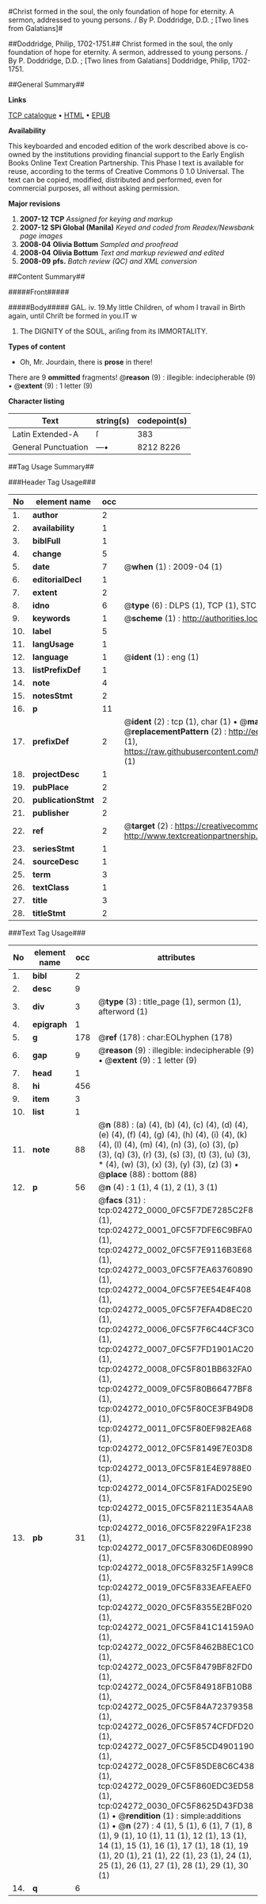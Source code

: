 #Christ formed in the soul, the only foundation of hope for eternity. A sermon, addressed to young persons. / By P. Doddridge, D.D. ; [Two lines from Galatians]#

##Doddridge, Philip, 1702-1751.##
Christ formed in the soul, the only foundation of hope for eternity. A sermon, addressed to young persons. / By P. Doddridge, D.D. ; [Two lines from Galatians]
Doddridge, Philip, 1702-1751.

##General Summary##

**Links**

[TCP catalogue](http://www.ota.ox.ac.uk/tcp/)  • 
[HTML](http://tei.it.ox.ac.uk/tcp/Texts-HTML/free/N18/N18695.html)  • 
[EPUB](http://tei.it.ox.ac.uk/tcp/Texts-EPUB/free/N18/N18695.epub)

**Availability**

This keyboarded and encoded edition of the
	       work described above is co-owned by the institutions
	       providing financial support to the Early English Books
	       Online Text Creation Partnership. This Phase I text is
	       available for reuse, according to the terms of Creative
	       Commons 0 1.0 Universal. The text can be copied,
	       modified, distributed and performed, even for
	       commercial purposes, all without asking permission.

**Major revisions**

1. __2007-12__ __TCP__ *Assigned for keying and markup*
1. __2007-12__ __SPi Global (Manila)__ *Keyed and coded from Readex/Newsbank page images*
1. __2008-04__ __Olivia Bottum__ *Sampled and proofread*
1. __2008-04__ __Olivia Bottum__ *Text and markup reviewed and edited*
1. __2008-09__ __pfs.__ *Batch review (QC) and XML conversion*

##Content Summary##

#####Front#####

#####Body#####
GAL. iv. 19.My little Children, of whom I travail in Birth again, until Chriſt be formed in you.IT w
1. The DIGNITY of the SOUL, ariſing from its IMMORTALITY.

**Types of content**

  * Oh, Mr. Jourdain, there is **prose** in there!

There are 9 **ommitted** fragments! 
 @__reason__ (9) : illegible: indecipherable (9)  •  @__extent__ (9) : 1 letter (9)

**Character listing**


|Text|string(s)|codepoint(s)|
|---|---|---|
|Latin Extended-A|ſ|383|
|General Punctuation|—•|8212 8226|

##Tag Usage Summary##

###Header Tag Usage###

|No|element name|occ|attributes|
|---|---|---|---|
|1.|__author__|2||
|2.|__availability__|1||
|3.|__biblFull__|1||
|4.|__change__|5||
|5.|__date__|7| @__when__ (1) : 2009-04 (1)|
|6.|__editorialDecl__|1||
|7.|__extent__|2||
|8.|__idno__|6| @__type__ (6) : DLPS (1), TCP (1), STC (1), NOTIS (1), IMAGE-SET (1), EVANS-CITATION (1)|
|9.|__keywords__|1| @__scheme__ (1) : http://authorities.loc.gov/ (1)|
|10.|__label__|5||
|11.|__langUsage__|1||
|12.|__language__|1| @__ident__ (1) : eng (1)|
|13.|__listPrefixDef__|1||
|14.|__note__|4||
|15.|__notesStmt__|2||
|16.|__p__|11||
|17.|__prefixDef__|2| @__ident__ (2) : tcp (1), char (1)  •  @__matchPattern__ (2) : ([0-9\-]+):([0-9IVX]+) (1), (.+) (1)  •  @__replacementPattern__ (2) : http://eebo.chadwyck.com/downloadtiff?vid=$1&page=$2 (1), https://raw.githubusercontent.com/textcreationpartnership/Texts/master/tcpchars.xml#$1 (1)|
|18.|__projectDesc__|1||
|19.|__pubPlace__|2||
|20.|__publicationStmt__|2||
|21.|__publisher__|2||
|22.|__ref__|2| @__target__ (2) : https://creativecommons.org/publicdomain/zero/1.0/ (1), http://www.textcreationpartnership.org/docs/. (1)|
|23.|__seriesStmt__|1||
|24.|__sourceDesc__|1||
|25.|__term__|3||
|26.|__textClass__|1||
|27.|__title__|3||
|28.|__titleStmt__|2||


###Text Tag Usage###

|No|element name|occ|attributes|
|---|---|---|---|
|1.|__bibl__|2||
|2.|__desc__|9||
|3.|__div__|3| @__type__ (3) : title_page (1), sermon (1), afterword (1)|
|4.|__epigraph__|1||
|5.|__g__|178| @__ref__ (178) : char:EOLhyphen (178)|
|6.|__gap__|9| @__reason__ (9) : illegible: indecipherable (9)  •  @__extent__ (9) : 1 letter (9)|
|7.|__head__|1||
|8.|__hi__|456||
|9.|__item__|3||
|10.|__list__|1||
|11.|__note__|88| @__n__ (88) : (a) (4), (b) (4), (c) (4), (d) (4), (e) (4), (f) (4), (g) (4), (h) (4), (i) (4), (k) (4), (l) (4), (m) (4), (n) (3), (o) (3), (p) (3), (q) (3), (r) (3), (s) (3), (t) (3), (u) (3), * (4), (w) (3), (x) (3), (y) (3), (z) (3)  •  @__place__ (88) : bottom (88)|
|12.|__p__|56| @__n__ (4) : 1 (1), 4 (1), 2 (1), 3 (1)|
|13.|__pb__|31| @__facs__ (31) : tcp:024272_0000_0FC5F7DE7285C2F8 (1), tcp:024272_0001_0FC5F7DFE6C9BFA0 (1), tcp:024272_0002_0FC5F7E9116B3E68 (1), tcp:024272_0003_0FC5F7EA63760890 (1), tcp:024272_0004_0FC5F7EE54E4F408 (1), tcp:024272_0005_0FC5F7EFA4D8EC20 (1), tcp:024272_0006_0FC5F7F6C44CF3C0 (1), tcp:024272_0007_0FC5F7FD1901AC20 (1), tcp:024272_0008_0FC5F801BB632FA0 (1), tcp:024272_0009_0FC5F80B66477BF8 (1), tcp:024272_0010_0FC5F80CE3FB49D8 (1), tcp:024272_0011_0FC5F80EF982EA68 (1), tcp:024272_0012_0FC5F8149E7E03D8 (1), tcp:024272_0013_0FC5F81E4E9788E0 (1), tcp:024272_0014_0FC5F81FAD025E90 (1), tcp:024272_0015_0FC5F8211E354AA8 (1), tcp:024272_0016_0FC5F8229FA1F238 (1), tcp:024272_0017_0FC5F8306DE08990 (1), tcp:024272_0018_0FC5F8325F1A99C8 (1), tcp:024272_0019_0FC5F833EAFEAEF0 (1), tcp:024272_0020_0FC5F8355E2BF020 (1), tcp:024272_0021_0FC5F841C14159A0 (1), tcp:024272_0022_0FC5F8462B8EC1C0 (1), tcp:024272_0023_0FC5F8479BF82FD0 (1), tcp:024272_0024_0FC5F84918FB10B8 (1), tcp:024272_0025_0FC5F84A72379358 (1), tcp:024272_0026_0FC5F8574CFDFD20 (1), tcp:024272_0027_0FC5F85CD4901190 (1), tcp:024272_0028_0FC5F85DE8C6C438 (1), tcp:024272_0029_0FC5F860EDC3ED58 (1), tcp:024272_0030_0FC5F8625D43FD38 (1)  •  @__rendition__ (1) : simple:additions (1)  •  @__n__ (27) : 4 (1), 5 (1), 6 (1), 7 (1), 8 (1), 9 (1), 10 (1), 11 (1), 12 (1), 13 (1), 14 (1), 15 (1), 16 (1), 17 (1), 18 (1), 19 (1), 20 (1), 21 (1), 22 (1), 23 (1), 24 (1), 25 (1), 26 (1), 27 (1), 28 (1), 29 (1), 30 (1)|
|14.|__q__|6||
